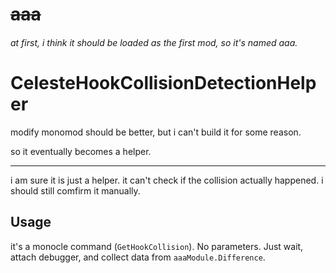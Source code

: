 # ~~aaa~~
###### at first, i think it should be loaded as the first mod, so it's named aaa.

# CelesteHookCollisionDetectionHelper
modify monomod should be better, but i can't build it for some reason.

so it eventually becomes a helper.

---

i am sure it is just a helper. it can't check if the collision actually happened. i should still comfirm it manually.

## Usage
it's a monocle command (`GetHookCollision`). No parameters. Just wait, attach debugger, and collect data from `aaaModule.Difference`.